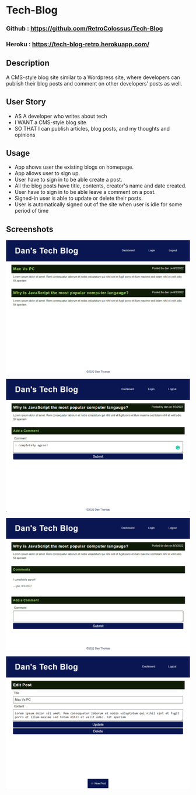 # Tech-Blog

### Github : https://github.com/RetroColossus/Tech-Blog

### Heroku : https://tech-blog-retro.herokuapp.com/

## Description
A CMS-style blog site similar to a Wordpress site, where developers can publish their blog posts and comment on other developers’ posts as well.



## User Story
- AS A developer who writes about tech
- I WANT a CMS-style blog site
- SO THAT I can publish articles, blog posts, and my thoughts and opinions


## Usage
- App shows user the existing blogs on homepage.
- App allows user to sign up.
- User have to sign in to be able create a post.
- All the blog posts have title, contents, creator's name and date created.
- User have to sign in to be able leave a comment on a post.
- Signed-in user is able to update or delete their posts.
- User is automatically signed out of the site when user is idle for some period of time

## Screenshots
![](/public/assets/images/landing.png)

![](/public/assets/images/comment.png)

![](/public/assets/images/comment_submitted.png)

![](/public/assets/images/update_delete.png)